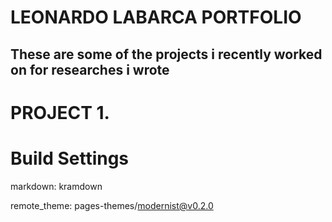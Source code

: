 # LEONARDO LABARCA PORTFOLIO

## These are some of the projects i recently worked on for researches i wrote

# PROJECT 1.








# Build Settings
markdown: kramdown

remote_theme: pages-themes/modernist@v0.2.0
